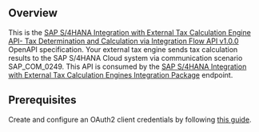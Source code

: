 ## Overview

This is the [SAP S/4HANA Integration with External Tax Calculation Engine API- Tax Determination and Calculation via Integration Flow API v1.0.0](https://api.sap.com/api/taxquote/overview) OpenAPI specification.  Your external tax engine sends tax calculation results to the SAP S/4HANA Cloud system via communication scenario SAP_COM_0249. This API is consumed by the [SAP S/4HANA Integration with External Tax Calculation Engines Integration Package](https://api.sap.com/package/SAPS4HANAIntegrationwithExternalTaxCalculationEngines) endpoint.
## Prerequisites

 Create and configure an OAuth2 client credentials by following [this guide](https://help.sap.com/viewer/b865ed651e414196b39f8922db2122c7/LATEST/en-US/7aefa21a65f94b25b7e639c3931b6f83.html).
